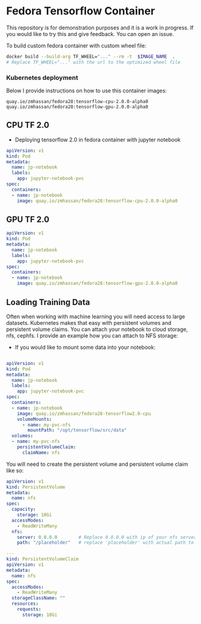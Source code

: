 # Fedora Tensorflow Container

This repository is for demonstration purposes and it is a work in progress. If you would like to try this and give feedback. You can open an issue.


To build custom fedora container with custom wheel file:

```bash
docker build --build-arg TF_WHEEL="..." --rm -t  $IMAGE_NAME  .  
# Replace TF_WHEEL="..." with the url to the optimized wheel file

```

### Kubernetes deployment

Below I provide instructions on how to use this container images:

```
quay.io/zmhassan/fedora28:tensorflow-cpu-2.0.0-alpha0
quay.io/zmhassan/fedora28:tensorflow-gpu-2.0.0-alpha0
```

## CPU TF 2.0
* Deploying tensorflow 2.0 in fedora container with jupyter notebook
```yaml
apiVersion: v1
kind: Pod
metadata:
  name: jp-notebook
  labels:
    app: jupyter-notebook-pvc
spec:
  containers:
  - name: jp-notebook
    image: quay.io/zmhassan/fedora28:tensorflow-cpu-2.0.0-alpha0
```
## GPU TF 2.0
```yaml
apiVersion: v1
kind: Pod
metadata:
  name: jp-notebook
  labels:
    app: jupyter-notebook-pvc
spec:
  containers:
  - name: jp-notebook
    image: quay.io/zmhassan/fedora28:tensorflow-gpu-2.0.0-alpha0
```

## Loading Training Data

Often when working with machine learning you will need access to large datasets. Kubernetes makes that easy with persistent volumes and
persistent volume claims. You can attach your notebook to cloud storage, nfs, cephfs. I provide an example how you can attach to NFS 
storage:

* If you would like to mount some data into your notebook:

```yaml

apiVersion: v1
kind: Pod
metadata:
  name: jp-notebook
  labels:
    app: jupyter-notebook-pvc
spec:
  containers:
  - name: jp-notebook
    image: quay.io/zmhassan/fedora28-tensorflow2.0-cpu
    volumeMounts:
      - name: my-pvc-nfs
        mountPath: "/opt/tensorflow/src/data"
  volumes:
  - name: my-pvc-nfs
    persistentVolumeClaim:
      claimName: nfs
```

You will need to create the persistent volume and persistent volume claim like so:

```yaml
apiVersion: v1
kind: PersistentVolume
metadata:
  name: nfs
spec:
  capacity:
    storage: 10Gi
  accessModes:
    - ReadWriteMany
  nfs:
    server: 0.0.0.0        # Replace 0.0.0.0 with ip of your nfs server
    path: "/placeholder"   # replace 'placeholder' with actual path to your training dataset  

---
kind: PersistentVolumeClaim
apiVersion: v1
metadata:
  name: nfs
spec:
  accessModes:
    - ReadWriteMany
  storageClassName: ""
  resources:
    requests:
      storage: 10Gi
```


